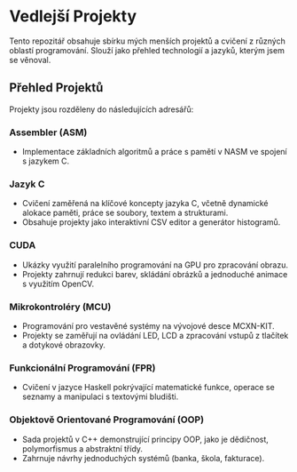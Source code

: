 # Vedlejší Projekty

Tento repozitář obsahuje sbírku mých menších projektů a cvičení z různých oblastí programování. Slouží jako přehled technologií a jazyků, kterým jsem se věnoval.

## Přehled Projektů

Projekty jsou rozděleny do následujících adresářů:

### Assembler (ASM)
- Implementace základních algoritmů a práce s pamětí v NASM ve spojení s jazykem C.

### Jazyk C
- Cvičení zaměřená na klíčové koncepty jazyka C, včetně dynamické alokace paměti, práce se soubory, textem a strukturami.
- Obsahuje projekty jako interaktivní CSV editor a generátor histogramů.

### CUDA
- Ukázky využití paralelního programování na GPU pro zpracování obrazu.
- Projekty zahrnují redukci barev, skládání obrázků a jednoduché animace s využitím OpenCV.

### Mikrokontroléry (MCU)
- Programování pro vestavěné systémy na vývojové desce MCXN-KIT.
- Projekty se zaměřují na ovládání LED, LCD a zpracování vstupů z tlačítek a dotykové obrazovky.

### Funkcionální Programování (FPR)
- Cvičení v jazyce Haskell pokrývající matematické funkce, operace se seznamy a manipulaci s textovými bludišti.

### Objektově Orientované Programování (OOP)
- Sada projektů v C++ demonstrující principy OOP, jako je dědičnost, polymorfismus a abstraktní třídy.
- Zahrnuje návrhy jednoduchých systémů (banka, škola, fakturace).